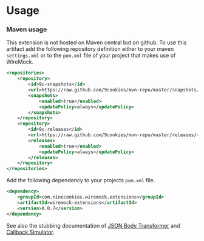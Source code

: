 # Usage

### Maven usage

This extension is not hosted on Maven central but on github. To use this artifact add the following repository definition either to your maven `settings.xml` or to the `pom.xml` file of your project that makes use of WireMock.


```XML
<repositories>
    <repository>
        <id>9c-snapshots</id>
        <url>https://raw.github.com/9cookies/mvn-repo/master/snapshots/</url>
        <snapshots>
            <enabled>true</enabled>
            <updatePolicy>always</updatePolicy>
        </snapshots>
    </repository>
    <repository>
        <id>9c-releases</id>
        <url>https://raw.github.com/9cookies/mvn-repo/master/releases/</url>
        <releases>
            <enabled>true</enabled>
            <updatePolicy>always</updatePolicy>
        </releases>
    </repository>
</repositories>
```

Add the following dependency to your projects `pom.xml` file.

```XML
<dependency>
    <groupId>com.ninecookies.wiremock.extensions</groupId>
    <artifactId>wiremock-extensions</artifactId>
    <version>0.0.7</version>
</dependency>
```

See also the stubbing documentation of [JSON Body Transformer](json-body-transformer.md#stubbing) and [Callback Simulator](callback-simulator.md#stubbing).
